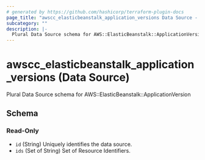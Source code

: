 ```yaml
---
# generated by https://github.com/hashicorp/terraform-plugin-docs
page_title: "awscc_elasticbeanstalk_application_versions Data Source - terraform-provider-awscc"
subcategory: ""
description: |-
  Plural Data Source schema for AWS::ElasticBeanstalk::ApplicationVersion
---
```


# awscc_elasticbeanstalk_application_versions (Data Source)

Plural Data Source schema for AWS::ElasticBeanstalk::ApplicationVersion



<!-- schema generated by tfplugindocs -->
## Schema

### Read-Only

- `id` (String) Uniquely identifies the data source.
- `ids` (Set of String) Set of Resource Identifiers.


